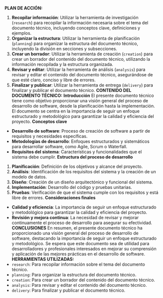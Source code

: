 **PLAN DE ACCIÓN:**
1. **Recopilar información**: Utilizar la herramienta de investigación (`research`) para recopilar la información necesaria sobre el tema del documento técnico, incluyendo conceptos clave, definiciones y ejemplos.
2. **Organizar la estructura**: Utilizar la herramienta de planificación (`planning`) para organizar la estructura del documento técnico, incluyendo la división en secciones y subsecciones.
3. **Crear un borrador**: Utilizar la herramienta de creación (`creation`) para crear un borrador del contenido del documento técnico, utilizando la información recopilada y la estructura organizada.
4. **Revisar y editar**: Utilizar la herramienta de análisis (`analysis`) para revisar y editar el contenido del documento técnico, asegurándose de que esté claro, conciso y libre de errores.
5. **Finalizar y publicar**: Utilizar la herramienta de entrega (`delivery`) para finalizar y publicar el documento técnico.
**CONTENIDO DEL DOCUMENTO TÉCNICO:**
**Introducción**
El presente documento técnico tiene como objetivo proporcionar una visión general del proceso de desarrollo de software, desde la planificación hasta la implementación. El documento se centra en la importancia de seguir un enfoque estructurado y metodológico para garantizar la calidad y eficiencia del proyecto.
**Conceptos clave**
* **Desarrollo de software**: Proceso de creación de software a partir de requisitos y necesidades específicas.
* **Metodologías de desarrollo**: Enfoques estructurados y sistemáticos para desarrollar software, como Agile, Scrum o Waterfall.
* **Requisitos del sistema**: Características y funcionalidades que el sistema debe cumplir.
**Estructura del proceso de desarrollo**
1. **Planificación**: Definición de los objetivos y alcance del proyecto.
2. **Análisis**: Identificación de los requisitos del sistema y la creación de un modelo de datos.
3. **Diseño**: Creación de un diseño arquitectónico y funcional del sistema.
4. **Implementación**: Desarrollo del código y pruebas unitarias.
5. **Pruebas**: Verificación de que el sistema cumple con los requisitos y está libre de errores.
**Consideraciones finales**
* **Calidad y eficiencia**: La importancia de seguir un enfoque estructurado y metodológico para garantizar la calidad y eficiencia del proyecto.
* **Revisión y mejora continua**: La necesidad de revisar y mejorar continuamente el proceso de desarrollo para asegurar su efectividad.
**CONCLUSIONES**
En resumen, el presente documento técnico ha proporcionado una visión general del proceso de desarrollo de software, destacando la importancia de seguir un enfoque estructurado y metodológico. Se espera que este documento sea de utilidad para desarrolladores y profesionales interesados en mejorar su comprensión y aplicación de las mejores prácticas en el desarrollo de software.
**HERRAMIENTAS UTILIZADAS:**
* `research`: Para recopilar información sobre el tema del documento técnico.
* `planning`: Para organizar la estructura del documento técnico.
* `creation`: Para crear un borrador del contenido del documento técnico.
* `analysis`: Para revisar y editar el contenido del documento técnico.
* `delivery`: Para finalizar y publicar el documento técnico.